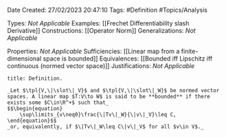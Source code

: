 <div class="topSpace"></div>

Date Created: 27/02/2023 20:47:10
Tags: #Definition #Topics/Analysis

Types: _Not Applicable_
Examples: [[Frechet Differentiability slash Derivative]]
Constructions: [[Operator Norm]]
Generalizations: _Not Applicable_

Properties: _Not Applicable_
Sufficiencies: [[Linear map from a finite-dimensional space is bounded]]
Equivalences: [[Bounded iff Lipschitz iff continuous (normed vector space)]]
Justifications: _Not Applicable_

``` ad-Definition
title: Definition.

_Let $\tpl{V,\|\slot\|_V}$ and $\tpl{V,\|\slot\|_W}$ be normed vector spaces. A linear map $T:V\to W$ is said to be **bounded** if there exists some $C\in\R^+$ such that_
$$\begin{equation}
    \sup\limits_{v\neq0}\frac{\|Tv\|_W}{\|v\|_V}\leq C,
\end{equation}$$
_or, equivalently, if $\|Tv\|_W\leq C\|v\|_V$ for all $v\in V$._

```
